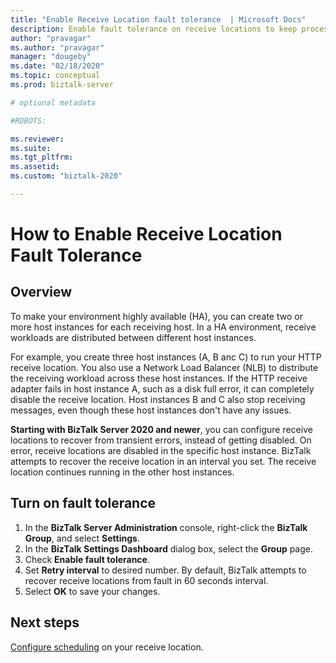 ```yaml
---
title: "Enable Receive Location fault tolerance  | Microsoft Docs"
description: Enable fault tolerance on receive locations to keep processing messages, even when an error occurs.
author: "pravagar"
ms.author: "pravagar"
manager: "dougeby"
ms.date: "02/18/2020"
ms.topic: conceptual
ms.prod: biztalk-server

# optional metadata

#ROBOTS:

ms.reviewer: 
ms.suite:
ms.tgt_pltfrm:
ms.assetid: 
ms.custom: "biztalk-2020"

---
```

# How to Enable Receive Location Fault Tolerance

## Overview

To make your environment highly available (HA), you can create two or more host instances for each receiving host. In a HA environment, receive workloads are distributed between different host instances.

For example, you create three host instances (A, B anc C) to run your HTTP receive location. You also use a Network Load Balancer (NLB) to distribute the receiving workload across these host instances. If the HTTP receive adapter fails in host instance A, such as a disk full error, it can completely disable the receive location. Host instances B and C also stop receiving messages, even though these host instances don't have any issues.

**Starting with BizTalk Server 2020 and newer**, you can configure receive locations to recover from transient errors, instead of getting disabled. On error, receive locations are disabled in the specific host instance. BizTalk attempts to recover the receive location in an interval you set. The receive location continues running in the other host instances.

## Turn on fault tolerance

1. In the **BizTalk Server Administration** console, right-click the **BizTalk Group**, and select **Settings**.
2. In the **BizTalk Settings Dashboard** dialog box, select the **Group** page.
3. Check **Enable fault tolerance**.
4. Set **Retry interval** to desired number. By default, BizTalk attempts to recover receive locations from fault in 60 seconds interval.
5. Select **OK** to save your changes.

## Next steps

[Configure scheduling](../core/how-to-configure-scheduling-for-a-receive-location.md) on your receive location.

